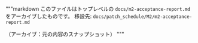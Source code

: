 """markdown
このファイルはトップレベルの `docs/m2-acceptance-report.md` をアーカイブしたものです。
移設先: `docs/patch_schedule/M2/m2-acceptance-report.md`

（アーカイブ：元の内容のスナップショット）
"""
